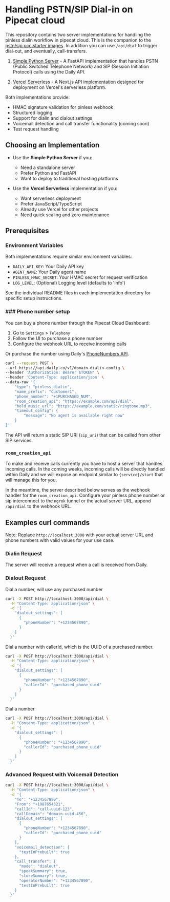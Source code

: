 # Handling PSTN/SIP Dial-in on Pipecat cloud

This repository contains two server implementations for handling 
the pinless dialin workflow in pipecat cloud. This is the companion to the 
[pstn/sip pcc starter images](https://github.com/daily-co/pipecat-cloud-images/tree/vr000m-starter-image-dial-in-out/pipecat-starters/pstn_sip). 
In addition you can use `/api/dial` to trigger dial-out, and 
eventually, call-transfers.

1. [Simple Python Server](simple-python/README.md) - 
A FastAPI implementation that handles PSTN (Public Switched Telephone 
Network) and SIP (Session Initiation Protocol) calls using the Daily API.

2. [Vercel Serverless](vercel/readme.md) - 
A Next.js API implementation designed for deployment on Vercel's 
serverless platform.

Both implementations provide:
- HMAC signature validation for pinless webhook 
- Structured logging
- Support for dialin and dialout settings
- Voicemail detection and call transfer functionality (coming soon)
- Test request handling

## Choosing an Implementation

- Use the **Simple Python Server** if you:
  - Need a standalone server
  - Prefer Python and FastAPI
  - Want to deploy to traditional hosting platforms

- Use the **Vercel Serverless** implementation if you:
  - Want serverless deployment
  - Prefer JavaScript/TypeScript
  - Already use Vercel for other projects
  - Need quick scaling and zero maintenance

## Prerequisites

### Environment Variables

Both implementations require similar environment variables:
- `DAILY_API_KEY`: Your Daily API key
- `AGENT_NAME`: Your Daily agent name
- `PINLESS_HMAC_SECRET`: Your HMAC secret for request verification
- `LOG_LEVEL`: (Optional) Logging level (defaults to 'info')

See the individual README files in each implementation directory for 
specific setup instructions.

### ### Phone number setup

You can buy a phone number through the Pipecat Cloud Dashboard:
1. Go to `Settings` > `Telephony`
2. Follow the UI to purchase a phone number
3. Configure the webhook URL to receive incoming calls

Or purchase the number using Daily's 
[PhoneNumbers API](https://docs.daily.co/reference/rest-api/phone-numbers).

```bash
curl --request POST \
--url https://api.daily.co/v1/domain-dialin-config \
--header 'Authorization: Bearer $TOKEN' \
--header 'Content-Type: application/json' \
--data-raw '{
	"type": "pinless_dialin",
	"name_prefix": "Customer1",
    "phone_number": "+1PURCHASED_NUM",
	"room_creation_api": "https://example.com/api/dial",
    "hold_music_url": "https://example.com/static/ringtone.mp3",
	"timeout_config": {
		"message": "No agent is available right now"
	}
}'
```

The API will return a static SIP URI (`sip_uri`) that can be called 
from other SIP services.

### `room_creation_api`

To make and receive calls currently you have to host a server that 
handles incoming calls. In the coming weeks, incoming calls will be 
directly handled within Daily and we will expose an endpoint similar 
to `{service}/start` that will manage this for you.

In the meantime, the server described below serves as the webhook 
handler for the `room_creation_api`. Configure your pinless phone 
number or sip interconnect to the `ngrok` tunnel or 
the actual server URL, append `/api/dial` to the webhook URL. 



## Examples curl commands

Note: Replace `http://localhost:3000` with your actual server URL and 
phone numbers with valid values for your use case.

### Dialin Request

The server will receive a request when a call is received from Daily.

### Dialout Request

Dial a number, will use any purchased number

```bash
curl -X POST http://localhost:3000/api/dial \
  -H "Content-Type: application/json" \
  -d '{
    "dialout_settings": [
      {
        "phoneNumber": "+1234567890",
      }
    ]
  }'
```

Dial a number with callerId, which is the UUID of a purchased number. 

```bash
curl -X POST http://localhost:3000/api/dial \
  -H "Content-Type: application/json" \
  -d '{
    "dialout_settings": [
      {
        "phoneNumber": "+1234567890",
        "callerId": "purchased_phone_uuid"
      }
    ]
  }'
```

Dial a number

```bash
curl -X POST http://localhost:3000/api/dial \
  -H "Content-Type: application/json" \
  -d '{
    "dialout_settings": [
      {
        "phoneNumber": "+1234567890",
        "callerId": "purchased_phone_uuid"
      }
    ]
  }'
```

### Advanced Request with Voicemail Detection
```bash
curl -X POST http://localhost:3000/api/dial \
  -H "Content-Type: application/json" \
  -d '{
    "To": "+1234567890",
    "From": "+1987654321",
    "callId": "call-uuid-123",
    "callDomain": "domain-uuid-456",
    "dialout_settings": [
      {
        "phoneNumber": "+1234567890",
        "callerId": "purchased_phone_uuid"
      }
    ],
    "voicemail_detection": {
      "testInPrebuilt": true
    },
    "call_transfer": {
      "mode": "dialout",
      "speakSummary": true,
      "storeSummary": true,
      "operatorNumber": "+1234567890",
      "testInPrebuilt": true
    }
  }'
```




